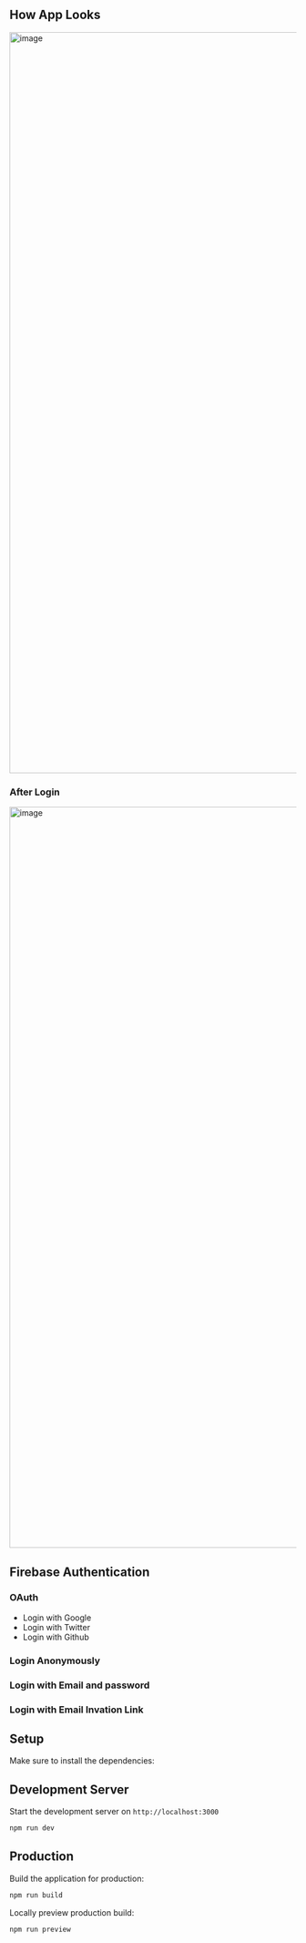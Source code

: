 ## How App Looks
<img width="1301" alt="image" src="https://github.com/jaybharadia/nuxt3-firebase/assets/28944638/6b758754-a552-4abf-a40f-83c93f701c08">

### After Login

<img width="1301" alt="image" src="https://github.com/jaybharadia/nuxt3-firebase/assets/28944638/380b8a02-b015-4221-a411-860a0b4bbfb6">

## Firebase Authentication
### OAuth
- Login with Google
- Login with Twitter
- Login with Github

### Login Anonymously

### Login with Email and password

### Login with Email Invation Link

## Setup
Make sure to install the dependencies:
## Development Server

Start the development server on `http://localhost:3000`

```bash
npm run dev
```

## Production

Build the application for production:

```bash
npm run build
```

Locally preview production build:

```bash
npm run preview
```
